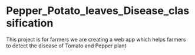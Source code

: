 # Pepper_Potato_leaves_Disease_classification

This project is for farmers we are creating a web app which helps farmers to detect the disease of Tomato and Pepper plant
